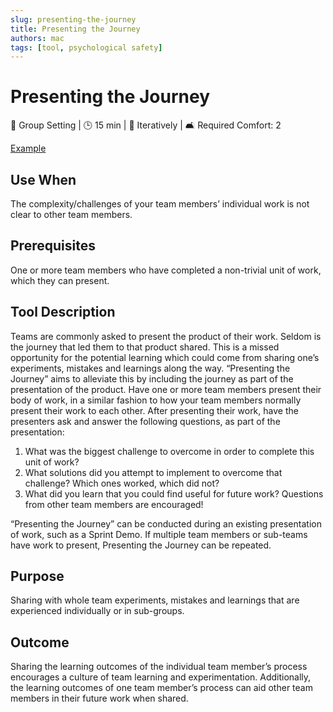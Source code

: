 ```yaml
---
slug: presenting-the-journey
title: Presenting the Journey
authors: mac
tags: [tool, psychological safety]
---
```


# Presenting the Journey

👥 Group Setting | 🕒 15 min | 🔄 Iteratively | 🛋️ Required Comfort: 2

[Example](../examples/presenting-the-journey)

## Use When

The complexity/challenges of your team members’ individual work is not clear to other team members.

## Prerequisites

One or more team members who have completed a non-trivial unit of work, which they can present.

## Tool Description

Teams are commonly asked to present the product of their work. Seldom is the journey that led them to that product shared. This is a missed opportunity for the potential learning which could come from sharing one’s experiments, mistakes and learnings along the way. “Presenting the Journey” aims to alleviate this by including the journey as part of the presentation of the product.
Have one or more team members present their body of work, in a similar fashion to how your team members normally present their work to each other. After presenting their work, have the presenters ask and answer the following questions, as part of the presentation:

1. What was the biggest challenge to overcome in order to complete this unit of work?
2. What solutions did you attempt to implement to overcome that challenge? Which ones worked, which did not?
3. What did you learn that you could find useful for future work?
   Questions from other team members are encouraged!

“Presenting the Journey” can be conducted during an existing presentation of work, such as a Sprint Demo. If multiple team members or sub-teams have work to present, Presenting the Journey can be repeated.

## Purpose

Sharing with whole team experiments, mistakes and learnings that are experienced individually or in sub-groups.

## Outcome

Sharing the learning outcomes of the individual team member’s process encourages a culture of team learning and experimentation. Additionally, the learning outcomes of one team member’s process can aid other team members in their future work when shared.
